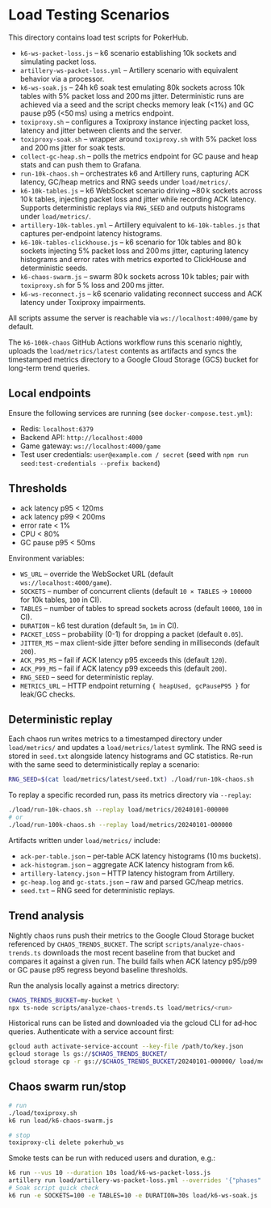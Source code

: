 # Load Testing Scenarios

This directory contains load test scripts for PokerHub.

- `k6-ws-packet-loss.js` – k6 scenario establishing 10k sockets and simulating packet loss.
- `artillery-ws-packet-loss.yml` – Artillery scenario with equivalent behavior via a processor.
- `k6-ws-soak.js` – 24h k6 soak test emulating 80k sockets across 10k tables with 5% packet loss and 200 ms jitter. Deterministic runs are achieved via a seed and the script checks memory leak (<1%) and GC pause p95 (<50 ms) using a metrics endpoint.
- `toxiproxy.sh` – configures a Toxiproxy instance injecting packet loss, latency and jitter between clients and the server.
- `toxiproxy-soak.sh` – wrapper around `toxiproxy.sh` with 5% packet loss and 200 ms jitter for soak tests.
- `collect-gc-heap.sh` – polls the metrics endpoint for GC pause and heap stats and can push them to Grafana.
- `run-10k-chaos.sh` – orchestrates k6 and Artillery runs, capturing ACK latency, GC/heap metrics and RNG seeds under `load/metrics/`.
- `k6-10k-tables.js` – k6 WebSocket scenario driving ~80 k sockets across 10 k tables, injecting packet loss and jitter while recording ACK latency. Supports deterministic replays via `RNG_SEED` and outputs histograms under `load/metrics/`.
- `artillery-10k-tables.yml` – Artillery equivalent to `k6-10k-tables.js` that captures per-endpoint latency histograms.
- `k6-10k-tables-clickhouse.js` – k6 scenario for 10k tables and 80 k sockets injecting 5% packet loss and 200 ms jitter, capturing latency histograms and error rates with metrics exported to ClickHouse and deterministic seeds.
- `k6-chaos-swarm.js` – swarm 80 k sockets across 10 k tables; pair with `toxiproxy.sh` for 5 % loss and 200 ms jitter.
- `k6-ws-reconnect.js` – k6 scenario validating reconnect success and ACK latency under Toxiproxy impairments.

All scripts assume the server is reachable via `ws://localhost:4000/game` by default.

The `k6-100k-chaos` GitHub Actions workflow runs this scenario nightly,
uploads the `load/metrics/latest` contents as artifacts and syncs the
timestamped metrics directory to a Google Cloud Storage (GCS) bucket for long-term trend queries.

## Local endpoints

Ensure the following services are running (see `docker-compose.test.yml`):

- Redis: `localhost:6379`
- Backend API: `http://localhost:4000`
- Game gateway: `ws://localhost:4000/game`
- Test user credentials: `user@example.com / secret` (seed with `npm run seed:test-credentials --prefix backend`)
## Thresholds

- ack latency p95 < 120ms
- ack latency p99 < 200ms
- error rate < 1%
- CPU < 80%
- GC pause p95 < 50ms

Environment variables:
- `WS_URL` – override the WebSocket URL (default `ws://localhost:4000/game`).
- `SOCKETS` – number of concurrent clients (default `10 × TABLES` → `100000` for 10k tables, `100` in CI).
- `TABLES` – number of tables to spread sockets across (default `10000`, `100` in CI).
- `DURATION` – k6 test duration (default `5m`, `1m` in CI).
- `PACKET_LOSS` – probability (0-1) for dropping a packet (default `0.05`).
- `JITTER_MS` – max client-side jitter before sending in milliseconds (default `200`).
- `ACK_P95_MS` – fail if ACK latency p95 exceeds this (default `120`).
- `ACK_P99_MS` – fail if ACK latency p99 exceeds this (default `200`).
- `RNG_SEED` – seed for deterministic replay.
- `METRICS_URL` – HTTP endpoint returning `{ heapUsed, gcPauseP95 }` for leak/GC checks.

## Deterministic replay

Each chaos run writes metrics to a timestamped directory under `load/metrics/`
and updates a `load/metrics/latest` symlink. The RNG seed is stored in
`seed.txt` alongside latency histograms and GC statistics. Re-run with the same
seed to deterministically replay a scenario:

```sh
RNG_SEED=$(cat load/metrics/latest/seed.txt) ./load/run-10k-chaos.sh
```

To replay a specific recorded run, pass its metrics directory via `--replay`:

```sh
./load/run-10k-chaos.sh --replay load/metrics/20240101-000000
# or
./load/run-100k-chaos.sh --replay load/metrics/20240101-000000
```

Artifacts written under `load/metrics/` include:

- `ack-per-table.json` – per-table ACK latency histograms (10 ms buckets).
- `ack-histogram.json` – aggregate ACK latency histogram from k6.
- `artillery-latency.json` – HTTP latency histogram from Artillery.
- `gc-heap.log` and `gc-stats.json` – raw and parsed GC/heap metrics.
- `seed.txt` – RNG seed for deterministic replays.

## Trend analysis

Nightly chaos runs push their metrics to the Google Cloud Storage bucket
referenced by `CHAOS_TRENDS_BUCKET`. The script
`scripts/analyze-chaos-trends.ts` downloads the most recent baseline from that
bucket and compares it against a given run. The build fails when ACK latency
p95/p99 or GC pause p95 regress beyond baseline thresholds.

Run the analysis locally against a metrics directory:

```sh
CHAOS_TRENDS_BUCKET=my-bucket \
npx ts-node scripts/analyze-chaos-trends.ts load/metrics/<run>
```

Historical runs can be listed and downloaded via the gcloud CLI for ad‑hoc
queries. Authenticate with a service account first:

```sh
gcloud auth activate-service-account --key-file /path/to/key.json
gcloud storage ls gs://$CHAOS_TRENDS_BUCKET/
gcloud storage cp -r gs://$CHAOS_TRENDS_BUCKET/20240101-000000/ load/metrics/20240101-000000
```

## Chaos swarm run/stop

```sh
# run
./load/toxiproxy.sh
k6 run load/k6-chaos-swarm.js

# stop
toxiproxy-cli delete pokerhub_ws
```

Smoke tests can be run with reduced users and duration, e.g.:

```sh
k6 run --vus 10 --duration 10s load/k6-ws-packet-loss.js
artillery run load/artillery-ws-packet-loss.yml --overrides '{"phases":[{"duration":10,"arrivalRate":10}]}'
# Soak script quick check
k6 run -e SOCKETS=100 -e TABLES=10 -e DURATION=30s load/k6-ws-soak.js
```
